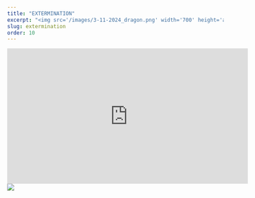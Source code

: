 ```yaml
---
title: "EXTERMINATION"
excerpt: "<img src='/images/3-11-2024_dragon.png' width='700' height='auto'>"
slug: extermination
order: 10
---
```


<iframe width="560" height="315" src="https://www.youtube.com/embed/-NQ8qAIRhI0?si=u28ibKo2zIu29iHD" title="YouTube video player" frameborder="0" allow="accelerometer; autoplay; clipboard-write; encrypted-media; gyroscope; picture-in-picture; web-share" referrerpolicy="strict-origin-when-cross-origin" allowfullscreen></iframe>

<img src='/images/3-11-2024_dragon.png'>